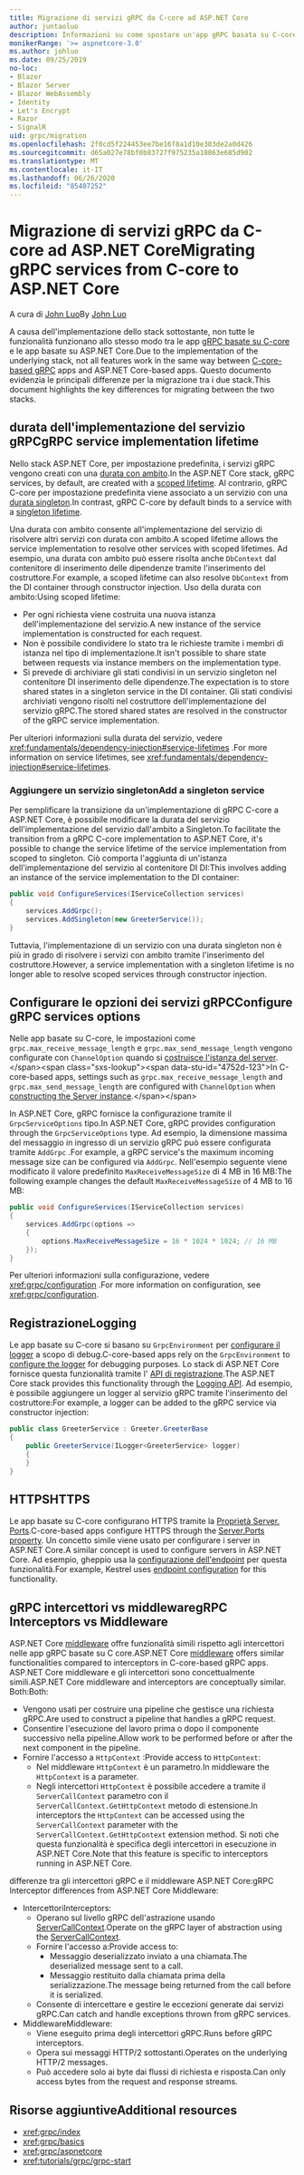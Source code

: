 ```yaml
---
title: Migrazione di servizi gRPC da C-core ad ASP.NET Core
author: juntaoluo
description: Informazioni su come spostare un'app gRPC basata su C-core esistente per l'esecuzione in ASP.NET Core stack.
monikerRange: '>= aspnetcore-3.0'
ms.author: johluo
ms.date: 09/25/2019
no-loc:
- Blazor
- Blazor Server
- Blazor WebAssembly
- Identity
- Let's Encrypt
- Razor
- SignalR
uid: grpc/migration
ms.openlocfilehash: 2f0cd5f224453ee7be16f8a1d10e383de2a0d426
ms.sourcegitcommit: d65a027e78bf0b83727f975235a18863e685d902
ms.translationtype: MT
ms.contentlocale: it-IT
ms.lasthandoff: 06/26/2020
ms.locfileid: "85407252"
---
```

# <a name="migrating-grpc-services-from-c-core-to-aspnet-core"></a><span data-ttu-id="4752d-103">Migrazione di servizi gRPC da C-core ad ASP.NET Core</span><span class="sxs-lookup"><span data-stu-id="4752d-103">Migrating gRPC services from C-core to ASP.NET Core</span></span>

<span data-ttu-id="4752d-104">A cura di [John Luo](https://github.com/juntaoluo)</span><span class="sxs-lookup"><span data-stu-id="4752d-104">By [John Luo](https://github.com/juntaoluo)</span></span>

<span data-ttu-id="4752d-105">A causa dell'implementazione dello stack sottostante, non tutte le funzionalità funzionano allo stesso modo tra le app [gRPC basate su C-core](https://grpc.io/blog/grpc-stacks) e le app basate su ASP.NET Core.</span><span class="sxs-lookup"><span data-stu-id="4752d-105">Due to the implementation of the underlying stack, not all features work in the same way between [C-core-based gRPC](https://grpc.io/blog/grpc-stacks) apps and ASP.NET Core-based apps.</span></span> <span data-ttu-id="4752d-106">Questo documento evidenzia le principali differenze per la migrazione tra i due stack.</span><span class="sxs-lookup"><span data-stu-id="4752d-106">This document highlights the key differences for migrating between the two stacks.</span></span>

## <a name="grpc-service-implementation-lifetime"></a><span data-ttu-id="4752d-107">durata dell'implementazione del servizio gRPC</span><span class="sxs-lookup"><span data-stu-id="4752d-107">gRPC service implementation lifetime</span></span>

<span data-ttu-id="4752d-108">Nello stack ASP.NET Core, per impostazione predefinita, i servizi gRPC vengono creati con una [durata con ambito](xref:fundamentals/dependency-injection#service-lifetimes).</span><span class="sxs-lookup"><span data-stu-id="4752d-108">In the ASP.NET Core stack, gRPC services, by default, are created with a [scoped lifetime](xref:fundamentals/dependency-injection#service-lifetimes).</span></span> <span data-ttu-id="4752d-109">Al contrario, gRPC C-core per impostazione predefinita viene associato a un servizio con una [durata singleton](xref:fundamentals/dependency-injection#service-lifetimes).</span><span class="sxs-lookup"><span data-stu-id="4752d-109">In contrast, gRPC C-core by default binds to a service with a [singleton lifetime](xref:fundamentals/dependency-injection#service-lifetimes).</span></span>

<span data-ttu-id="4752d-110">Una durata con ambito consente all'implementazione del servizio di risolvere altri servizi con durata con ambito.</span><span class="sxs-lookup"><span data-stu-id="4752d-110">A scoped lifetime allows the service implementation to resolve other services with scoped lifetimes.</span></span> <span data-ttu-id="4752d-111">Ad esempio, una durata con ambito può essere risolta anche `DbContext` dal contenitore di inserimento delle dipendenze tramite l'inserimento del costruttore.</span><span class="sxs-lookup"><span data-stu-id="4752d-111">For example, a scoped lifetime can also resolve `DbContext` from the DI container through constructor injection.</span></span> <span data-ttu-id="4752d-112">Uso della durata con ambito:</span><span class="sxs-lookup"><span data-stu-id="4752d-112">Using scoped lifetime:</span></span>

* <span data-ttu-id="4752d-113">Per ogni richiesta viene costruita una nuova istanza dell'implementazione del servizio.</span><span class="sxs-lookup"><span data-stu-id="4752d-113">A new instance of the service implementation is constructed for each request.</span></span>
* <span data-ttu-id="4752d-114">Non è possibile condividere lo stato tra le richieste tramite i membri di istanza nel tipo di implementazione.</span><span class="sxs-lookup"><span data-stu-id="4752d-114">It isn't possible to share state between requests via instance members on the implementation type.</span></span>
* <span data-ttu-id="4752d-115">Si prevede di archiviare gli stati condivisi in un servizio singleton nel contenitore DI inserimento delle dipendenze.</span><span class="sxs-lookup"><span data-stu-id="4752d-115">The expectation is to store shared states in a singleton service in the DI container.</span></span> <span data-ttu-id="4752d-116">Gli stati condivisi archiviati vengono risolti nel costruttore dell'implementazione del servizio gRPC.</span><span class="sxs-lookup"><span data-stu-id="4752d-116">The stored shared states are resolved in the constructor of the gRPC service implementation.</span></span>

<span data-ttu-id="4752d-117">Per ulteriori informazioni sulla durata del servizio, vedere <xref:fundamentals/dependency-injection#service-lifetimes> .</span><span class="sxs-lookup"><span data-stu-id="4752d-117">For more information on service lifetimes, see <xref:fundamentals/dependency-injection#service-lifetimes>.</span></span>

### <a name="add-a-singleton-service"></a><span data-ttu-id="4752d-118">Aggiungere un servizio singleton</span><span class="sxs-lookup"><span data-stu-id="4752d-118">Add a singleton service</span></span>

<span data-ttu-id="4752d-119">Per semplificare la transizione da un'implementazione di gRPC C-core a ASP.NET Core, è possibile modificare la durata del servizio dell'implementazione del servizio dall'ambito a Singleton.</span><span class="sxs-lookup"><span data-stu-id="4752d-119">To facilitate the transition from a gRPC C-core implementation to ASP.NET Core, it's possible to change the service lifetime of the service implementation from scoped to singleton.</span></span> <span data-ttu-id="4752d-120">Ciò comporta l'aggiunta di un'istanza dell'implementazione del servizio al contenitore DI DI:</span><span class="sxs-lookup"><span data-stu-id="4752d-120">This involves adding an instance of the service implementation to the DI container:</span></span>

```csharp
public void ConfigureServices(IServiceCollection services)
{
    services.AddGrpc();
    services.AddSingleton(new GreeterService());
}
```

<span data-ttu-id="4752d-121">Tuttavia, l'implementazione di un servizio con una durata singleton non è più in grado di risolvere i servizi con ambito tramite l'inserimento del costruttore.</span><span class="sxs-lookup"><span data-stu-id="4752d-121">However, a service implementation with a singleton lifetime is no longer able to resolve scoped services through constructor injection.</span></span>

## <a name="configure-grpc-services-options"></a><span data-ttu-id="4752d-122">Configurare le opzioni dei servizi gRPC</span><span class="sxs-lookup"><span data-stu-id="4752d-122">Configure gRPC services options</span></span>

<span data-ttu-id="4752d-123">Nelle app basate su C-core, le impostazioni come `grpc.max_receive_message_length` e `grpc.max_send_message_length` vengono configurate con `ChannelOption` quando si [costruisce l'istanza del server](https://grpc.io/grpc/csharp/api/Grpc.Core.Server.html#Grpc_Core_Server__ctor_System_Collections_Generic_IEnumerable_Grpc_Core_ChannelOption__).</span><span class="sxs-lookup"><span data-stu-id="4752d-123">In C-core-based apps, settings such as `grpc.max_receive_message_length` and `grpc.max_send_message_length` are configured with `ChannelOption` when [constructing the Server instance](https://grpc.io/grpc/csharp/api/Grpc.Core.Server.html#Grpc_Core_Server__ctor_System_Collections_Generic_IEnumerable_Grpc_Core_ChannelOption__).</span></span>

<span data-ttu-id="4752d-124">In ASP.NET Core, gRPC fornisce la configurazione tramite il `GrpcServiceOptions` tipo.</span><span class="sxs-lookup"><span data-stu-id="4752d-124">In ASP.NET Core, gRPC provides configuration through the `GrpcServiceOptions` type.</span></span> <span data-ttu-id="4752d-125">Ad esempio, la dimensione massima del messaggio in ingresso di un servizio gRPC può essere configurata tramite `AddGrpc` .</span><span class="sxs-lookup"><span data-stu-id="4752d-125">For example, a gRPC service's the maximum incoming message size can be configured via `AddGrpc`.</span></span> <span data-ttu-id="4752d-126">Nell'esempio seguente viene modificato il valore predefinito `MaxReceiveMessageSize` di 4 MB in 16 MB:</span><span class="sxs-lookup"><span data-stu-id="4752d-126">The following example changes the default `MaxReceiveMessageSize` of 4 MB to 16 MB:</span></span>

```csharp
public void ConfigureServices(IServiceCollection services)
{
    services.AddGrpc(options =>
    {
        options.MaxReceiveMessageSize = 16 * 1024 * 1024; // 16 MB
    });
}
```

<span data-ttu-id="4752d-127">Per ulteriori informazioni sulla configurazione, vedere <xref:grpc/configuration> .</span><span class="sxs-lookup"><span data-stu-id="4752d-127">For more information on configuration, see <xref:grpc/configuration>.</span></span>

## <a name="logging"></a><span data-ttu-id="4752d-128">Registrazione</span><span class="sxs-lookup"><span data-stu-id="4752d-128">Logging</span></span>

<span data-ttu-id="4752d-129">Le app basate su C-core si basano su `GrpcEnvironment` per [configurare il logger](https://grpc.io/grpc/csharp/api/Grpc.Core.GrpcEnvironment.html?q=size#Grpc_Core_GrpcEnvironment_SetLogger_Grpc_Core_Logging_ILogger_) a scopo di debug.</span><span class="sxs-lookup"><span data-stu-id="4752d-129">C-core-based apps rely on the `GrpcEnvironment` to [configure the logger](https://grpc.io/grpc/csharp/api/Grpc.Core.GrpcEnvironment.html?q=size#Grpc_Core_GrpcEnvironment_SetLogger_Grpc_Core_Logging_ILogger_) for debugging purposes.</span></span> <span data-ttu-id="4752d-130">Lo stack di ASP.NET Core fornisce questa funzionalità tramite l' [API di registrazione](xref:fundamentals/logging/index).</span><span class="sxs-lookup"><span data-stu-id="4752d-130">The ASP.NET Core stack provides this functionality through the [Logging API](xref:fundamentals/logging/index).</span></span> <span data-ttu-id="4752d-131">Ad esempio, è possibile aggiungere un logger al servizio gRPC tramite l'inserimento del costruttore:</span><span class="sxs-lookup"><span data-stu-id="4752d-131">For example, a logger can be added to the gRPC service via constructor injection:</span></span>

```csharp
public class GreeterService : Greeter.GreeterBase
{
    public GreeterService(ILogger<GreeterService> logger)
    {
    }
}
```

## <a name="https"></a><span data-ttu-id="4752d-132">HTTPS</span><span class="sxs-lookup"><span data-stu-id="4752d-132">HTTPS</span></span>

<span data-ttu-id="4752d-133">Le app basate su C-core configurano HTTPS tramite la [Proprietà Server. Ports](https://grpc.io/grpc/csharp/api/Grpc.Core.Server.html#Grpc_Core_Server_Ports).</span><span class="sxs-lookup"><span data-stu-id="4752d-133">C-core-based apps configure HTTPS through the [Server.Ports property](https://grpc.io/grpc/csharp/api/Grpc.Core.Server.html#Grpc_Core_Server_Ports).</span></span> <span data-ttu-id="4752d-134">Un concetto simile viene usato per configurare i server in ASP.NET Core.</span><span class="sxs-lookup"><span data-stu-id="4752d-134">A similar concept is used to configure servers in ASP.NET Core.</span></span> <span data-ttu-id="4752d-135">Ad esempio, gheppio usa la [configurazione dell'endpoint](xref:fundamentals/servers/kestrel#endpoint-configuration) per questa funzionalità.</span><span class="sxs-lookup"><span data-stu-id="4752d-135">For example, Kestrel uses [endpoint configuration](xref:fundamentals/servers/kestrel#endpoint-configuration) for this functionality.</span></span>

## <a name="grpc-interceptors-vs-middleware"></a><span data-ttu-id="4752d-136">gRPC intercettori vs middleware</span><span class="sxs-lookup"><span data-stu-id="4752d-136">gRPC Interceptors vs Middleware</span></span>

<span data-ttu-id="4752d-137">ASP.NET Core [middleware](xref:fundamentals/middleware/index) offre funzionalità simili rispetto agli intercettori nelle app gRPC basate su C core.</span><span class="sxs-lookup"><span data-stu-id="4752d-137">ASP.NET Core [middleware](xref:fundamentals/middleware/index) offers similar functionalities compared to interceptors in C-core-based gRPC apps.</span></span> <span data-ttu-id="4752d-138">ASP.NET Core middleware e gli intercettori sono concettualmente simili.</span><span class="sxs-lookup"><span data-stu-id="4752d-138">ASP.NET Core middleware and interceptors are conceptually similar.</span></span> <span data-ttu-id="4752d-139">Both:</span><span class="sxs-lookup"><span data-stu-id="4752d-139">Both:</span></span>

* <span data-ttu-id="4752d-140">Vengono usati per costruire una pipeline che gestisce una richiesta gRPC.</span><span class="sxs-lookup"><span data-stu-id="4752d-140">Are used to construct a pipeline that handles a gRPC request.</span></span>
* <span data-ttu-id="4752d-141">Consentire l'esecuzione del lavoro prima o dopo il componente successivo nella pipeline.</span><span class="sxs-lookup"><span data-stu-id="4752d-141">Allow work to be performed before or after the next component in the pipeline.</span></span>
* <span data-ttu-id="4752d-142">Fornire l'accesso a `HttpContext` :</span><span class="sxs-lookup"><span data-stu-id="4752d-142">Provide access to `HttpContext`:</span></span>
  * <span data-ttu-id="4752d-143">Nel middleware `HttpContext` è un parametro.</span><span class="sxs-lookup"><span data-stu-id="4752d-143">In middleware the `HttpContext` is a parameter.</span></span>
  * <span data-ttu-id="4752d-144">Negli intercettori `HttpContext` è possibile accedere a tramite il `ServerCallContext` parametro con il `ServerCallContext.GetHttpContext` metodo di estensione.</span><span class="sxs-lookup"><span data-stu-id="4752d-144">In interceptors the `HttpContext` can be accessed using the `ServerCallContext` parameter with the `ServerCallContext.GetHttpContext` extension method.</span></span> <span data-ttu-id="4752d-145">Si noti che questa funzionalità è specifica degli intercettori in esecuzione in ASP.NET Core.</span><span class="sxs-lookup"><span data-stu-id="4752d-145">Note that this feature is specific to interceptors running in ASP.NET Core.</span></span>

<span data-ttu-id="4752d-146">differenze tra gli intercettori gRPC e il middleware ASP.NET Core:</span><span class="sxs-lookup"><span data-stu-id="4752d-146">gRPC Interceptor differences from ASP.NET Core Middleware:</span></span>

* <span data-ttu-id="4752d-147">Intercettori</span><span class="sxs-lookup"><span data-stu-id="4752d-147">Interceptors:</span></span>
  * <span data-ttu-id="4752d-148">Operano sul livello gRPC dell'astrazione usando [ServerCallContext](https://grpc.io/grpc/csharp/api/Grpc.Core.ServerCallContext.html).</span><span class="sxs-lookup"><span data-stu-id="4752d-148">Operate on the gRPC layer of abstraction using the [ServerCallContext](https://grpc.io/grpc/csharp/api/Grpc.Core.ServerCallContext.html).</span></span>
  * <span data-ttu-id="4752d-149">Fornire l'accesso a:</span><span class="sxs-lookup"><span data-stu-id="4752d-149">Provide access to:</span></span>
    * <span data-ttu-id="4752d-150">Messaggio deserializzato inviato a una chiamata.</span><span class="sxs-lookup"><span data-stu-id="4752d-150">The deserialized message sent to a call.</span></span>
    * <span data-ttu-id="4752d-151">Messaggio restituito dalla chiamata prima della serializzazione.</span><span class="sxs-lookup"><span data-stu-id="4752d-151">The message being returned from the call before it is serialized.</span></span>
  * <span data-ttu-id="4752d-152">Consente di intercettare e gestire le eccezioni generate dai servizi gRPC.</span><span class="sxs-lookup"><span data-stu-id="4752d-152">Can catch and handle exceptions thrown from gRPC services.</span></span>
* <span data-ttu-id="4752d-153">Middleware</span><span class="sxs-lookup"><span data-stu-id="4752d-153">Middleware:</span></span>
  * <span data-ttu-id="4752d-154">Viene eseguito prima degli intercettori gRPC.</span><span class="sxs-lookup"><span data-stu-id="4752d-154">Runs before gRPC interceptors.</span></span>
  * <span data-ttu-id="4752d-155">Opera sui messaggi HTTP/2 sottostanti.</span><span class="sxs-lookup"><span data-stu-id="4752d-155">Operates on the underlying HTTP/2 messages.</span></span>
  * <span data-ttu-id="4752d-156">Può accedere solo ai byte dai flussi di richiesta e risposta.</span><span class="sxs-lookup"><span data-stu-id="4752d-156">Can only access bytes from the request and response streams.</span></span>

## <a name="additional-resources"></a><span data-ttu-id="4752d-157">Risorse aggiuntive</span><span class="sxs-lookup"><span data-stu-id="4752d-157">Additional resources</span></span>

* <xref:grpc/index>
* <xref:grpc/basics>
* <xref:grpc/aspnetcore>
* <xref:tutorials/grpc/grpc-start>
